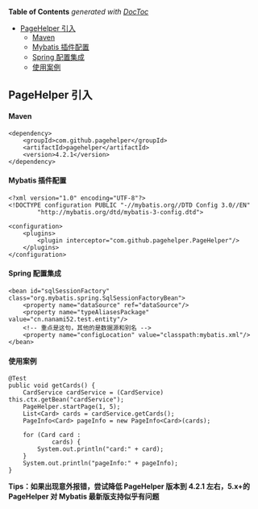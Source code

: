 <!-- START doctoc generated TOC please keep comment here to allow auto update -->
<!-- DON'T EDIT THIS SECTION, INSTEAD RE-RUN doctoc TO UPDATE -->
**Table of Contents**  *generated with [DocToc](https://github.com/thlorenz/doctoc)*

- [PageHelper 引入](#pagehelper-%E5%BC%95%E5%85%A5)
    - [Maven](#maven)
    - [Mybatis 插件配置](#mybatis-%E6%8F%92%E4%BB%B6%E9%85%8D%E7%BD%AE)
    - [Spring 配置集成](#spring-%E9%85%8D%E7%BD%AE%E9%9B%86%E6%88%90)
    - [使用案例](#%E4%BD%BF%E7%94%A8%E6%A1%88%E4%BE%8B)

<!-- END doctoc generated TOC please keep comment here to allow auto update -->

## PageHelper 引入

#### Maven

    <dependency>
        <groupId>com.github.pagehelper</groupId>
        <artifactId>pagehelper</artifactId>
        <version>4.2.1</version>
    </dependency>

#### Mybatis 插件配置

    <?xml version="1.0" encoding="UTF-8"?>
    <!DOCTYPE configuration PUBLIC "-//mybatis.org//DTD Config 3.0//EN"
            "http://mybatis.org/dtd/mybatis-3-config.dtd">

    <configuration>
        <plugins>
            <plugin interceptor="com.github.pagehelper.PageHelper"/>
        </plugins>
    </configuration>

#### Spring 配置集成

    <bean id="sqlSessionFactory" class="org.mybatis.spring.SqlSessionFactoryBean">
        <property name="dataSource" ref="dataSource"/>
        <property name="typeAliasesPackage" value="cn.nanami52.test.entity"/>
        <!-- 重点是这句，其他的是数据源和别名 -->
        <property name="configLocation" value="classpath:mybatis.xml"/>
    </bean>

#### 使用案例

    @Test
    public void getCards() {
        CardService cardService = (CardService) this.ctx.getBean("cardService");
        PageHelper.startPage(1, 5);
        List<Card> cards = cardService.getCards();
        PageInfo<Card> pageInfo = new PageInfo<Card>(cards);

        for (Card card :
                cards) {
            System.out.println("card:" + card);
        }
        System.out.println("pageInfo:" + pageInfo);
    }

**Tips：如果出现意外报错，尝试降低 PageHelper 版本到 4.2.1 左右，5.x+的 PageHelper 对 Mybatis 最新版支持似乎有问题**
